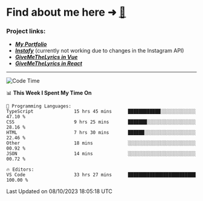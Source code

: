 # Find about me here ➜ [🧑](https://pauabella.dev)

### Project links:
- ***[My Portfolio](https://pauabella.dev)***
- ***[Instafy](https://instafy.me)*** (currently not working due to changes in the Instagram API)
- ***[GiveMeTheLyrics in Vue](https://lyrics.pauabella.dev)***
- ***[GiveMeTheLyrics in React](https://pauabella.dev/GiveMeTheLyrics)***

---
<!--START_SECTION:waka-->
![Code Time](http://img.shields.io/badge/Code%20Time-2%2C537%20hrs%2016%20mins-blue)

📊 **This Week I Spent My Time On** 

```text
💬 Programming Languages: 
TypeScript               15 hrs 45 mins      ████████████░░░░░░░░░░░░░   47.10 % 
CSS                      9 hrs 25 mins       ███████░░░░░░░░░░░░░░░░░░   28.16 % 
HTML                     7 hrs 30 mins       ██████░░░░░░░░░░░░░░░░░░░   22.46 % 
Other                    18 mins             ░░░░░░░░░░░░░░░░░░░░░░░░░   00.92 % 
JSON                     14 mins             ░░░░░░░░░░░░░░░░░░░░░░░░░   00.72 % 

🔥 Editors: 
VS Code                  33 hrs 27 mins      █████████████████████████   100.00 % 
```


 Last Updated on 08/10/2023 18:05:18 UTC
<!--END_SECTION:waka-->
